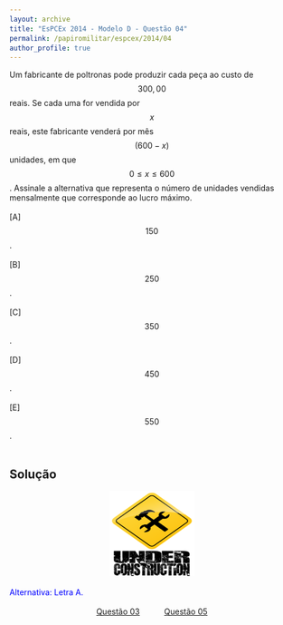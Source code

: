 ```yaml
---
layout: archive
title: "EsPCEx 2014 - Modelo D - Questão 04"
permalink: /papiromilitar/espcex/2014/04
author_profile: true
---
```


Um fabricante de poltronas pode produzir cada peça ao custo de $$300,00$$ reais. Se cada uma for vendida por $$x$$ reais, este fabricante venderá por mês $$(600 - x)$$ unidades, em que $$0 \leq x \leq 600$$. Assinale a alternativa que representa o número de unidades vendidas mensalmente que corresponde ao lucro máximo. <br><br>
[A] $$150$$. <br><br>
[B] $$250$$. <br><br>
[C] $$350$$. <br><br>
[D] $$450$$. <br><br>
[E] $$550$$. <br><br>

## Solução

<center>
<img src="/images/construcao.png" height="150px" width="150px">
</center>
<br />
<font color="blue">Alternativa: Letra A.</font> <br /><br />
<center>
<a href="/papiromilitar/espcex/2014/03">Questão 03</a> &nbsp;&nbsp;&nbsp;&nbsp;&nbsp;&nbsp;&nbsp;&nbsp;&nbsp; <a href="/papiromilitar/espcex/2014/05">Questão 05</a>
</center>
